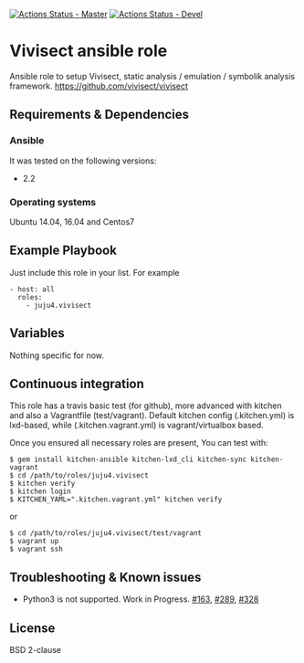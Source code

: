 [![Actions Status - Master](https://github.com/juju4/ansible-vivisect/workflows/AnsibleCI/badge.svg)](https://github.com/juju4/ansible-vivisect/actions?query=branch%3Amaster)
[![Actions Status - Devel](https://github.com/juju4/ansible-vivisect/workflows/AnsibleCI/badge.svg?branch=devel)](https://github.com/juju4/ansible-vivisect/actions?query=branch%3Adevel)

# Vivisect ansible role

Ansible role to setup Vivisect, static analysis / emulation / symbolik analysis framework.
https://github.com/vivisect/vivisect

## Requirements & Dependencies

### Ansible
It was tested on the following versions:
 * 2.2

### Operating systems

Ubuntu 14.04, 16.04 and Centos7

## Example Playbook

Just include this role in your list.
For example

```
- host: all
  roles:
    - juju4.vivisect
```

## Variables

Nothing specific for now.

## Continuous integration

This role has a travis basic test (for github), more advanced with kitchen and also a Vagrantfile (test/vagrant).
Default kitchen config (.kitchen.yml) is lxd-based, while (.kitchen.vagrant.yml) is vagrant/virtualbox based.

Once you ensured all necessary roles are present, You can test with:
```
$ gem install kitchen-ansible kitchen-lxd_cli kitchen-sync kitchen-vagrant
$ cd /path/to/roles/juju4.vivisect
$ kitchen verify
$ kitchen login
$ KITCHEN_YAML=".kitchen.vagrant.yml" kitchen verify
```
or
```
$ cd /path/to/roles/juju4.vivisect/test/vagrant
$ vagrant up
$ vagrant ssh
```

## Troubleshooting & Known issues

* Python3 is not supported. Work in Progress. [#163](https://github.com/vivisect/vivisect/pull/163), [#289](https://github.com/vivisect/vivisect/pull/289), [#328](https://github.com/vivisect/vivisect/pull/328)

## License

BSD 2-clause
